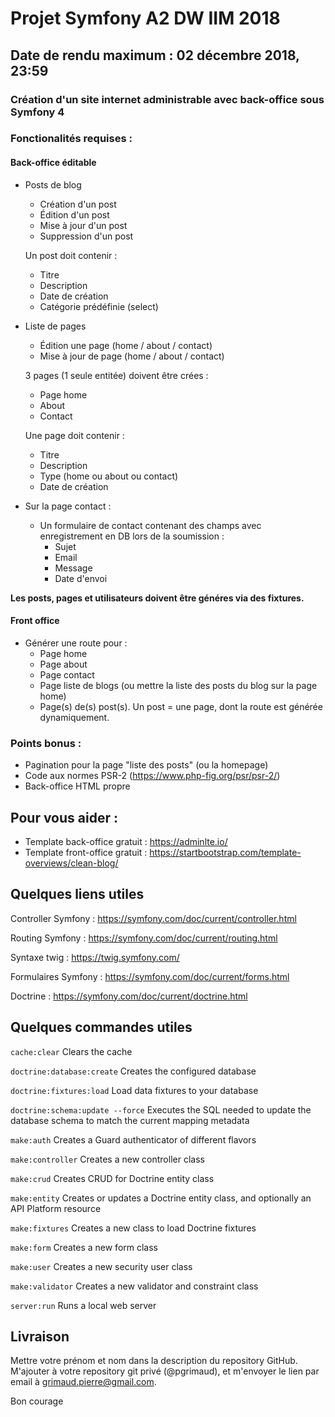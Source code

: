 # Projet Symfony A2 DW IIM 2018
## Date de rendu maximum : 02 décembre 2018, 23:59

### Création d'un site internet administrable avec back-office sous Symfony 4

### Fonctionalités requises :

#### Back-office éditable

- Posts de blog
	- Création d'un post
	- Édition d'un post
	- Mise à jour d'un post
	- Suppression d'un post 	
	
	Un post doit contenir :
	
	- Titre
	- Description
	- Date de création
	- Catégorie prédéfinie (select)	

- Liste de pages

	- Édition une page (home / about / contact)
	- Mise à jour de page (home / about / contact)

	3 pages (1 seule entitée) doivent être crées :
	
	- Page home
	- About
	- Contact
	
	Une page doit contenir :
	
	- Titre
	- Description
	- Type (home ou about ou contact)
	- Date de création

- Sur la page contact :

	- Un formulaire de contact contenant des champs avec enregistrement en DB lors de la soumission :
		- Sujet
		- Email
		- Message
		- Date d'envoi

**Les posts, pages et utilisateurs doivent être généres via des fixtures.**

#### Front office

- Générer une route pour :
	- Page home
	- Page about
	- Page contact
	- Page liste de blogs (ou mettre la liste des posts du blog sur la page home)
	- Page(s) de(s) post(s). Un post = une page, dont la route est générée dynamiquement.

### Points bonus : 

- Pagination pour la page "liste des posts" (ou la homepage)
- Code aux normes PSR-2 (https://www.php-fig.org/psr/psr-2/)
- Back-office HTML propre

## Pour vous aider :

- Template back-office gratuit : https://adminlte.io/
- Template front-office gratuit : https://startbootstrap.com/template-overviews/clean-blog/

## Quelques liens utiles

Controller Symfony : https://symfony.com/doc/current/controller.html

Routing Symfony : https://symfony.com/doc/current/routing.html

Syntaxe twig : https://twig.symfony.com/

Formulaires Symfony : https://symfony.com/doc/current/forms.html

Doctrine : https://symfony.com/doc/current/doctrine.html

## Quelques commandes utiles

`cache:clear` Clears the cache

`doctrine:database:create` Creates the configured database

`doctrine:fixtures:load` Load data fixtures to your database

`doctrine:schema:update --force` Executes the SQL needed to update the database schema to match the current mapping metadata

`make:auth` Creates a Guard authenticator of different flavors

`make:controller` Creates a new controller class

`make:crud` Creates CRUD for Doctrine entity class

`make:entity` Creates or updates a Doctrine entity class, and optionally an API Platform resource

`make:fixtures` Creates a new class to load Doctrine fixtures

`make:form` Creates a new form class

`make:user` Creates a new security user class

`make:validator` Creates a new validator and constraint class

`server:run` Runs a local web server

## Livraison
Mettre votre prénom et nom dans la description du repository GitHub.
M'ajouter à votre repository git privé (@pgrimaud), et m'envoyer le lien par email à grimaud.pierre@gmail.com.


Bon courage
